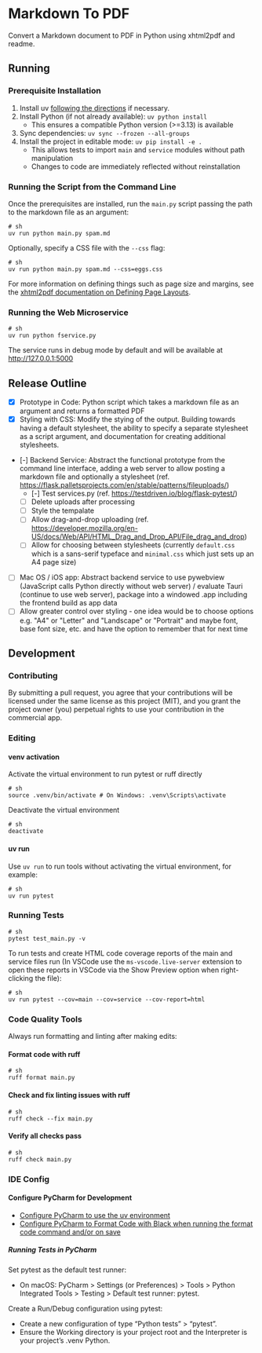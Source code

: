 # Markdown To PDF

Convert a Markdown document to PDF in Python using xhtml2pdf and readme.

## Running 

### Prerequisite Installation

1. Install uv [following the directions](https://docs.astral.sh/uv/getting-started/installation/) if necessary.
2. Install Python (if not already available): `uv python install`
   - This ensures a compatible Python version (>=3.13) is available
3. Sync dependencies: `uv sync --frozen --all-groups`
4. Install the project in editable mode: `uv pip install -e .`
   - This allows tests to import `main` and `service` modules without path manipulation
   - Changes to code are immediately reflected without reinstallation

### Running the Script from the Command Line

Once the prerequisites are installed, run the `main.py` script passing the path to the markdown file as an argument:

```shell
# sh
uv run python main.py spam.md
```

Optionally, specify a CSS file with the `--css` flag:

```shell
# sh
uv run python main.py spam.md --css=eggs.css
```

For more information on defining things such as page size and margins, see the [xhtml2pdf documentation on Defining Page Layouts](https://xhtml2pdf.readthedocs.io/en/latest/format_html.html#pages).

### Running the Web Microservice

```shell
# sh
uv run python fservice.py
```

The service runs in debug mode by default and will be available at http://127.0.0.1:5000

## Release Outline

- [x] Prototype in Code: Python script which takes a markdown file as an argument and returns a formatted PDF
- [x] Styling with CSS: Modify the stying of the output. Building towards having a default stylesheet, the ability to specify a separate stylesheet as a script argument, and documentation for creating additional stylesheets.
- [-] Backend Service: Abstract the functional prototype from the command line interface, adding a web server to allow posting a markdown file and optionally a stylesheet (ref. https://flask.palletsprojects.com/en/stable/patterns/fileuploads/)
    - [-] Test services.py (ref. https://testdriven.io/blog/flask-pytest/)
    - [ ] Delete uploads after processing
    - [ ] Style the tempalate
    - [ ] Allow drag-and-drop uploading (ref. https://developer.mozilla.org/en-US/docs/Web/API/HTML_Drag_and_Drop_API/File_drag_and_drop)
    - [ ] Allow for choosing between stylesheets (currently `default.css` which is a sans-serif typeface and `minimal.css` which just sets up an A4 page size)
- [ ] Mac OS / iOS app: Abstract backend service to use pywebview (JavaScript calls Python directly without web server) / evaluate Tauri (continue to use web server), package into a windowed .app including the frontend build as app data 
- [ ] Allow greater control over styling - one idea would be to choose options e.g. "A4" or "Letter" and "Landscape" or "Portrait" and maybe font, base font size, etc. and have the option to remember that for next time

## Development

### Contributing

By submitting a pull request, you agree that your contributions will be licensed under the same license as this project (MIT), and you grant the project owner (you) perpetual rights to use your contribution in the commercial app.

### Editing

#### venv activation

Activate the virtual environment to run pytest or ruff directly

```shell
# sh
source .venv/bin/activate # On Windows: .venv\Scripts\activate
```

Deactivate the virtual environment

```shell
# sh
deactivate
```

#### uv run

Use `uv run` to run tools without activating the virtual environment, for example:

```shell
# sh
uv run pytest
```

### Running Tests

```shell
# sh
pytest test_main.py -v
```

To run tests and create HTML code coverage reports of the main and service files run (In VSCode use the `ms-vscode.live-server` extension to open these reports in VSCode via the Show Preview option when right-clicking the file):

```shell
# sh 
uv run pytest --cov=main --cov=service --cov-report=html
```

### Code Quality Tools

Always run formatting and linting after making edits:

#### Format code with ruff

```shell
# sh
ruff format main.py
```

#### Check and fix linting issues with ruff

```shell
# sh
ruff check --fix main.py
```

#### Verify all checks pass

```shell
# sh
ruff check main.py
```

### IDE Config

#### Configure PyCharm for Development

- [Configure PyCharm to use the uv environment](https://www.jetbrains.com/help/pycharm/uv.html)
- [Configure PyCharm to Format Code with Black when running the format code command and/or on save](https://www.jetbrains.com/help/pycharm/reformat-and-rearrange-code.html#configure-black)

##### Running Tests in PyCharm

Set pytest as the default test runner:
    
- On macOS: PyCharm > Settings (or Preferences) > Tools > Python Integrated Tools > Testing > Default test runner: pytest.

Create a Run/Debug configuration using pytest:

- Create a new configuration of type “Python tests” > “pytest”.
- Ensure the Working directory is your project root and the Interpreter is your project’s .venv Python.
